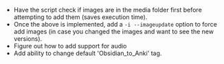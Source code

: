* Have the script check if images are in the media folder first before attempting to add them (saves execution time).
* Once the above is implemented, add a `-i --imageupdate` option to force add images (in case you changed the images and want to see the new versions).
* Figure out how to add support for audio
* Add ability to change default 'Obsidian_to_Anki' tag.
